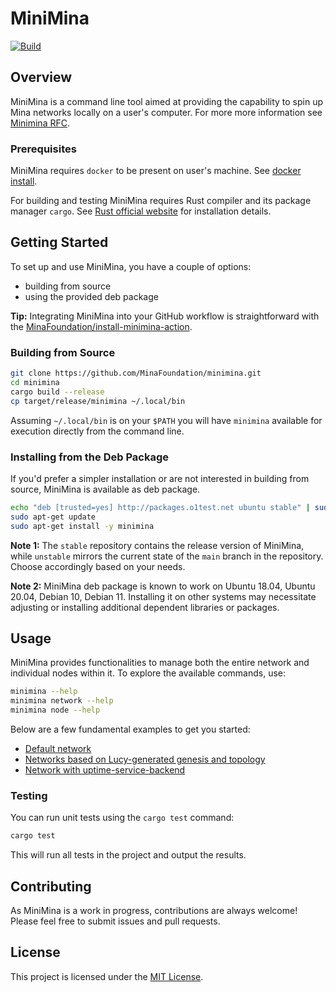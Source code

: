 # MiniMina

[![Build](https://github.com/MinaFoundation/minimina/actions/workflows/build.yaml/badge.svg)](https://github.com/MinaFoundation/minimina/actions/workflows/build.yaml)

## Overview

MiniMina is a command line tool aimed at providing the capability to spin up Mina networks locally on a user's computer. For more more information see [Minimina RFC](/docs/rfc/README.md).

### Prerequisites

MiniMina requires `docker` to be present on user's machine. See [docker install](https://docs.docker.com/engine/install/).

For building and testing MiniMina requires Rust compiler and its package manager `cargo`. See [Rust official website](https://www.rust-lang.org/tools/install) for installation details.

## Getting Started

To set up and use MiniMina, you have a couple of options: 
 - building from source
 - using the provided deb package

**Tip:** Integrating MiniMina into your GitHub workflow is straightforward with the [MinaFoundation/install-minimina-action](https://github.com/MinaFoundation/install-minimina-action).

### Building from Source

```bash
git clone https://github.com/MinaFoundation/minimina.git
cd minimina
cargo build --release
cp target/release/minimina ~/.local/bin
```
Assuming `~/.local/bin` is on your `$PATH` you will have `minimina` available for execution directly from the command line.

### Installing from the Deb Package

If you'd prefer a simpler installation or are not interested in building from source, MiniMina is available as deb package.

```bash
echo "deb [trusted=yes] http://packages.o1test.net ubuntu stable" | sudo tee /etc/apt/sources.list.d/mina.list
sudo apt-get update
sudo apt-get install -y minimina
```
**Note 1:**  The `stable` repository contains the release version of MiniMina, while `unstable` mirrors the current state of the `main` branch in the repository. Choose accordingly based on your needs.

**Note 2:** MiniMina deb package is known to work on Ubuntu 18.04, Ubuntu 20.04, Debian 10, Debian 11. Installing it on other systems may necessitate adjusting or installing additional dependent libraries or packages.

## Usage

MiniMina provides functionalities to manage both the entire network and individual nodes within it. To explore the available commands, use:

```bash
minimina --help
minimina network --help
minimina node --help
```
Below are a few fundamental examples to get you started:

 - [Default network](https://github.com/MinaFoundation/minimina/wiki/Default-network)
 - [Networks based on Lucy-generated genesis and topology](https://github.com/MinaFoundation/minimina/wiki/Networks-based-on-Lucy%E2%80%90generated-genesis-and-topology)
 - [Network with uptime-service-backend](https://github.com/MinaFoundation/minimina/wiki/Network-with-uptime%E2%80%90service%E2%80%90backend)

### Testing

You can run unit tests using the `cargo test` command:

```bash
cargo test
```

This will run all tests in the project and output the results.

## Contributing

As MiniMina is a work in progress, contributions are always welcome! Please feel free to submit issues and pull requests.

## License

This project is licensed under the [MIT License](LICENSE).
